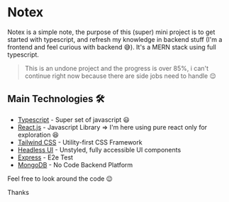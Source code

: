 # Notex

Notex is a simple note, the purpose of this (super) mini project is to get started with typescript, and refresh my knowledge in backend stuff (I'm a frontend and feel curious with backend :sweat_smile:). It's a MERN stack using full typescript.

> This is an undone project and the progress is over 85%, i can't continue right now because there are side jobs need to handle :relieved:

## Main Technologies 🛠️

- [Typescript](https://www.typescriptlang.org/) - Super set of javascript :smiley:
- [React.js](https://reactjs.org/) - Javascript Library => I'm here using pure react only for exploration :laughing:
- [Tailwind CSS](https://tailwindcss.com/) - Utility-first CSS Framework
- [Headless UI](https://headlessui.dev/) - Unstyled, fully accessible UI components
- [Express](https://expressjs.com/) - E2e Test
- [MongoDB](https://www.mongodb.com/) - No Code Backend Platform

Feel free to look around the code :wink:

Thanks
